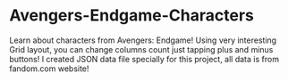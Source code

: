 # Avengers-Endgame-Characters
Learn about characters from Avengers: Endgame! Using very interesting Grid layout, you can change columns count just tapping plus and minus buttons! I created JSON data file specially for this project, all data is from fandom.com website!
